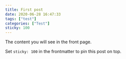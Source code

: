```yaml
---
title: First post
date: 2020-06-28 16:47:33
tags: ["test"]
categories: ["Test"]
sticky: 100
---
```


The content you will see in the front page.

<!-- more -->

Set `sticky: 100` in the frontmatter to pin this post on top.
